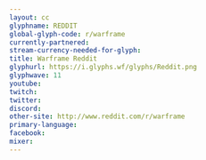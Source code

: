 ```yaml
---
layout: cc
glyphname: REDDIT
global-glyph-code: r/warframe
currently-partnered: 
stream-currency-needed-for-glyph: 
title: Warframe Reddit
glyphurl: https://i.glyphs.wf/glyphs/Reddit.png
glyphwave: 11
youtube: 
twitch: 
twitter: 
discord: 
other-site: http://www.reddit.com/r/warframe
primary-language: 
facebook: 
mixer: 
---
```


